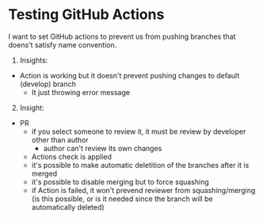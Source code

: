 # Testing GitHub Actions

I want to set GitHub actions to prevent us from pushing branches that doens't satisfy name convention.

1. Insights:
- Action is working but it doesn't prevent pushing changes to default (develop) branch
	- It just throwing error message

2. Insight:
- PR
	- if you select someone to review it, it must be review by developer other than author
		- author can't review its own changes
	- Actions check is applied
	- it's possible to make automatic deletition of the branches after it is merged
	- it's possible to disable merging but to force squashing
	- if Action is failed, it won't prevend reviewer from squashing/merging (is this possible, or is it needed since the branch will be automatically deleted)

